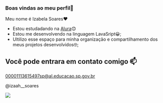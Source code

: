 ### Boas vindas ao meu perfil🩷

Meu nome é Izabela Soares❤️

- Estou estudadando na [Alura](https://www.alura.com.br)😊
- Estou me desenvolvendo na linguagem LavaSript😀;
- Ultilizo esse espaço para minha organização e compartilhamento dos meus projetos desenvolvidos🤓;

 ## Você pode entrara em contato comigo 📫

  00001113615497sp@al.educacao.sp.gov.br
  
  @izaah__soares

![](https://media1.tenor.com/m/mM1H94F5HhIAAAAd/nagaaral-sophia-zionne.gif)
  
